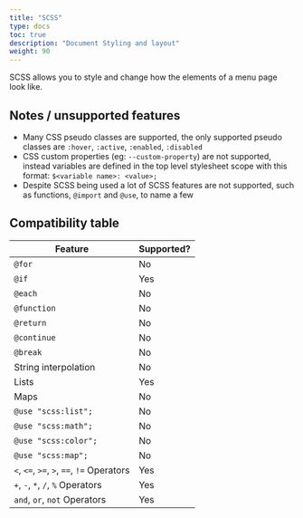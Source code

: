 ```yaml
---
title: "SCSS"
type: docs
toc: true
description: "Document Styling and layout"
weight: 90
---
```


SCSS allows you to style and change how the elements of a menu page look like.

## Notes / unsupported features
- Many CSS pseudo classes are supported, the only supported pseudo classes are
  `:hover`, `:active`, `:enabled`, `:disabled`
- CSS custom properties (eg: `--custom-property`) are not supported, instead 
  variables are defined in the top level stylesheet scope with this format:
  `$<variable name>: <value>;`
- Despite SCSS being used a lot of SCSS features are not supported, such as 
  functions, `@import` and `@use`, to name a few

## Compatibility table
| Feature | Supported? |
|--|--|
|`@for` | No |
|`@if` | Yes |
|`@each` | No |
|`@function` | No |
|`@return` | No |
|`@continue` | No |
|`@break` | No |
| String interpolation | No |
| Lists | Yes |
| Maps | No |
| `@use "scss:list";` | No |
| `@use "scss:math";` | No |
| `@use "scss:color";` | No |
| `@use "scss:map";` | No |
| `<`, `<=`, `>=`, `>`, `==`, `!=` Operators | Yes |
| `+`, `-`, `*`, `/`, `%` Operators | Yes |
| `and`, `or`, `not` Operators | Yes |